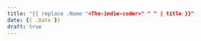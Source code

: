 ```yaml
---
title: "{{ replace .Name "<The-indie-coder>" " " | title }}"
date: {{ .Date }}
draft: true
---
```


